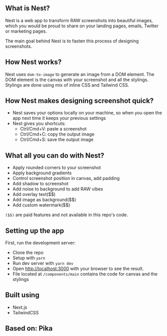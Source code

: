 ## What is Nest?

Nest is a web app to transform RAW screenshots 
into beautiful images, which you would be proud to share
on your landing pages, emails, Twitter or marketing pages.

The main goal behind Nest is to fasten this process
of designing screenshots.

## How Nest works?

Nest uses `dom-to-image` to generate an image from
a DOM element. The DOM element is the canvas 
with your screenshot and all the stylings.
Stylings are done using mix of inline CSS and Tailwind CSS.

## How Nest makes designing screenshot quick?

- Nest saves your options locally on your machine, so when you open the app next time it keeps your previous settings
- Nest gives you shortcuts: 
  - Ctrl/Cmd+V: paste a screenshot
  - Ctrl/Cmd+C: copy the output image
  - Ctrl/Cmd+S: save the output image

## What all you can do with Nest?

- Apply rounded corners to your screenshot
- Apply background gradients
- Control screenshot position in canvas, add padding
- Add shadow to screenshot
- Add noise to background to add RAW vibes
- Add overlay text($$)
- Add image as background($$)
- Add custom watermark($$)

`($$)` are paid features and not available in this repo's code.

## Setting up the app

First, run the development server:

- Clone the repo
- Setup with `yarn`
- Run dev server with `yarn dev`
- Open [http://localhost:3000](http://localhost:3000) with your browser to see the result.
- File located at `/components/main` contains the code for canvas and the stylings

## Built using

- Next.js
- TailwindCSS

## Based on: Pika
